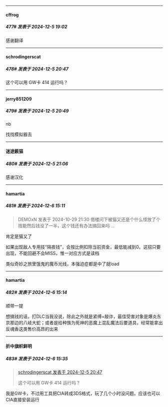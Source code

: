 ﻿
*****

####  cffrog  
##### 477#       发表于 2024-12-5 19:02

感谢翻译


*****

####  schrodingerscat  
##### 478#       发表于 2024-12-5 20:47

这个可以用 GW卡 414 运行吗？

*****

####  jerry851209  
##### 479#       发表于 2024-12-5 20:49

nb

找找模拟器去


*****

####  迷途薮猫  
##### 480#       发表于 2024-12-5 21:06

感谢汉化


*****

####  hamartia  
##### 481#       发表于 2024-12-6 15:11

<blockquote>DEMOxN 发表于 2024-10-29 21:30
借楼问下被猫又还是个什么怪放了个技能然后钱没了一半，这个钱还有办法搞回来吗 ...</blockquote>
肯定是猫又了

如果出现敌人专用技“隔夜钱”，会按比例扣除当前资金，最低能减到0。这招只要出现，不能回避不会MISS，惟一对应方式是读档

类似奇妙之旅里饿鬼的魔币光线，本强迫症都是中了就load


*****

####  hamartia  
##### 482#       发表于 2024-12-6 15:14

顺带一提

想搞钱的话，打DLC当我没说，除此之外就是紧缚+敲诈，最佳受害对象是爆炎东京那边的八岐大蛇；或者是给种族为死神的恶魔上混乱魔法后要道具，经常能拿出反魂香这类售价高昂的出来


*****

####  折中旗帜鲜明  
##### 483#       发表于 2024-12-6 15:35

<blockquote><a href="httphttps://bbs.saraba1st.com/2b/forum.php?mod=redirect&amp;goto=findpost&amp;pid=66853329&amp;ptid=2195202" target="_blank">schrodingerscat 发表于 2024-12-5 20:47</a>

这个可以用 GW卡 414 运行吗？</blockquote>
我是GW卡，不过用工具把CIA转成3DS格式，玩了几个小时没问题。应该也可以CIA直接安装运行

